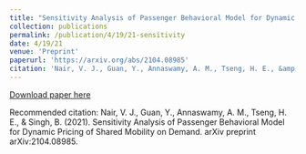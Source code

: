```yaml
---
title: "Sensitivity Analysis of Passenger Behavioral Model for Dynamic Pricing of Shared Mobility on Demand"
collection: publications
permalink: /publication/4/19/21-sensitivity
date: 4/19/21
venue: 'Preprint'
paperurl: 'https://arxiv.org/abs/2104.08985'
citation: 'Nair, V. J., Guan, Y., Annaswamy, A. M., Tseng, H. E., &amp; Singh, B. (2021). Sensitivity Analysis of Passenger Behavioral Model for Dynamic Pricing of Shared Mobility on Demand. arXiv preprint arXiv:2104.08985.'
---
```


<a href='https://arxiv.org/abs/2104.08985'>Download paper here</a>

Recommended citation: Nair, V. J., Guan, Y., Annaswamy, A. M., Tseng, H. E., & Singh, B. (2021). Sensitivity Analysis of Passenger Behavioral Model for Dynamic Pricing of Shared Mobility on Demand. arXiv preprint arXiv:2104.08985.
